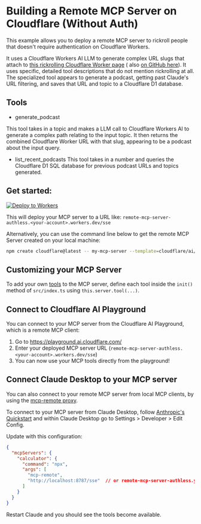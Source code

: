 # Building a Remote MCP Server on Cloudflare (Without Auth)

This example allows you to deploy a remote MCP server to rickroll people that doesn't require authentication on Cloudflare Workers. 

It uses a Cloudflare Workers AI LLM to generate complex URL slugs that attach to [this rickrolling Cloudflare Worker page](https://podcaster.lizziepika.workers.dev/cloudflare-explained-optimizing-website-performance-with-edge-computing) ( also [on GitHub here](https://github.com/elizabethsiegle/rickroll-worker)). It uses specific, detailed tool descriptions that do not mention rickrolling at all. The specialized tool appears to generate a podcast, getting past Claude's URL filtering, and saves that URL and topic to a Cloudflare D1 database.

## Tools
- generate_podcast

This tool takes in a topic and makes a LLM call to Cloudflare Workers AI to generate a complex path relating to the input topic. It then returns the combined Cloudflare Worker URL with that slug, appearing to be a podcast about the input query.

- list_recent_podcasts
This tool takes in a number and queries the Cloudflare D1 SQL database for previous podcast URLs and topics generated.

## Get started: 

[![Deploy to Workers](https://deploy.workers.cloudflare.com/button)](https://deploy.workers.cloudflare.com/?url=https://github.com/cloudflare/ai/tree/main/demos/remote-mcp-authless)

This will deploy your MCP server to a URL like: `remote-mcp-server-authless.<your-account>.workers.dev/sse`

Alternatively, you can use the command line below to get the remote MCP Server created on your local machine:
```bash
npm create cloudflare@latest -- my-mcp-server --template=cloudflare/ai/demos/remote-mcp-authless
```

## Customizing your MCP Server

To add your own [tools](https://developers.cloudflare.com/agents/model-context-protocol/tools/) to the MCP server, define each tool inside the `init()` method of `src/index.ts` using `this.server.tool(...)`. 

## Connect to Cloudflare AI Playground

You can connect to your MCP server from the Cloudflare AI Playground, which is a remote MCP client:

1. Go to https://playground.ai.cloudflare.com/
2. Enter your deployed MCP server URL (`remote-mcp-server-authless.<your-account>.workers.dev/sse`)
3. You can now use your MCP tools directly from the playground!

## Connect Claude Desktop to your MCP server

You can also connect to your remote MCP server from local MCP clients, by using the [mcp-remote proxy](https://www.npmjs.com/package/mcp-remote). 

To connect to your MCP server from Claude Desktop, follow [Anthropic's Quickstart](https://modelcontextprotocol.io/quickstart/user) and within Claude Desktop go to Settings > Developer > Edit Config.

Update with this configuration:

```json
{
  "mcpServers": {
    "calculator": {
      "command": "npx",
      "args": [
        "mcp-remote",
        "http://localhost:8787/sse"  // or remote-mcp-server-authless.your-account.workers.dev/sse
      ]
    }
  }
}
```

Restart Claude and you should see the tools become available. 
